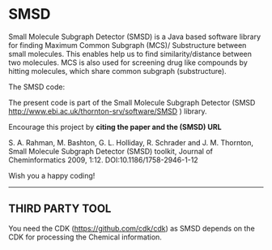 # SMSD
Small Molecule Subgraph Detector (SMSD) is a Java based software library for finding Maximum Common Subgraph (MCS)/ Substructure between small molecules.
This enables help us to find similarity/distance between two molecules. MCS is also used for screening drug like compounds by hitting molecules, which share common subgraph (substructure).


The SMSD code:

The present code is part of the Small Molecule Subgraph Detector 
(SMSD http://www.ebi.ac.uk/thornton-srv/software/SMSD ) library.

Encourage this project by <b>citing the paper and the (SMSD) URL</b> 

S. A. Rahman, M. Bashton, G. L. Holliday, R. Schrader and J. M. Thornton, Small Molecule Subgraph Detector (SMSD) toolkit, Journal of Cheminformatics 2009, 1:12. DOI:10.1186/1758-2946-1-12

Wish you a happy coding!

---------------
THIRD PARTY TOOL
---------------
You need the CDK (https://github.com/cdk/cdk) as SMSD depends on the CDK for processing the Chemical information.

